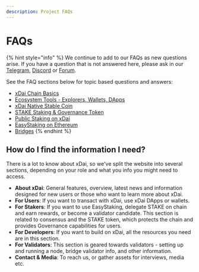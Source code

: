```yaml
---
description: Project FAQs
---
```


# FAQs

{% hint style="info" %}
We continue to add to our FAQs as new questions arise. If you have a question that is not answered here, please ask in our [Telegram](https://t.me/xdaistable), [Discord](https://discord.gg/mPJ9zkq) or [Forum](../use-cases/stable-platform-for-smart-contracts.md).

See the FAQ sections below for topic based questions and answers:

* [xDai Chain Basics](xdai-chain-basics.md)
* [Ecosystem Tools - Explorers, Wallets, DApps](ecosystem-tools-explorer-wallets-dapps.md)
* [xDai Native Stable Coin](xdai-native-coin-token.md)
* [STAKE Staking & Governance Token](stake-staking-token.md)
* [Public Staking on xDai](public-staking-validators-and-delegators.md)
* [EasyStaking on Ethereum](../../for-stakers/easy-staking/)
* [Bridges](bridges-xdai-bridge-and-omnibridge.md)
{% endhint %}

## How do I find the information I need?

There is a lot to know about xDai, so we've split the website into several sections, depending on your role and what you info you might need to access.

* **About xDai**: General features, overview, latest news and information designed for new users or those who want to learn more about xDai.
* **For Users**: If you want to transact with xDai, use xDai DApps or wallets.
* **For Stakers**: If you want to use EasyStaking, delegate STAKE on chain and earn rewards, or become a validator candidate. This section is related to consensus and the STAKE token, which protects the chain and provides Governance capabilities for users.
* **For Developers**: If you want to build on xDai, all the resources you need are in this section.
* **For Validators**: This section is geared towards validators - setting up and running a node, bridge validator info, and other information.
* **Contact & Media**: To reach us, or gather assets for interviews, media etc.









